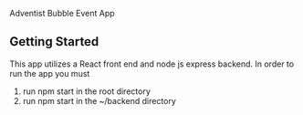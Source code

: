 Adventist Bubble Event App

## Getting Started

This app utilizes a React front end and node js express backend.
In order to run the app you must 
1. run npm start in the root directory
2. run npm start in the ~/backend directory


